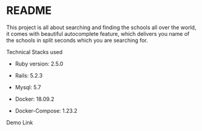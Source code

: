 # README

This project is all about searching and finding the schools all over the world, it comes with beautiful autocomplete feature, which delivers you name of the schools in split seconds which you are searching for.

Technical Stacks used

* Ruby version: 2.5.0

* Rails: 5.2.3

* Mysql: 5.7

* Docker: 18.09.2

* Docker-Compose: 1.23.2

Demo Link

